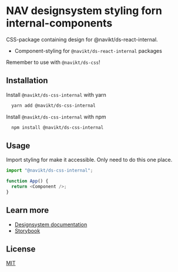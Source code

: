 # NAV designsystem styling forn internal-components

CSS-package containing design for @navikt/ds-react-internal.

- Component-styling for `@navikt/ds-react-internal` packages

Remember to use with `@navikt/ds-css`!

## Installation

Install `@navikt/ds-css-internal` with yarn

```bash
  yarn add @navikt/ds-css-internal
```

Install `@navikt/ds-css-internal` with npm

```bash
  npm install @navikt/ds-css-internal
```

## Usage

Import styling for make it accessible. Only need to do this one place.

```javascript
import "@navikt/ds-css-internal";

function App() {
  return <Component />;
}
```

## Learn more

- [Designsystem documentation](https://aksel.nav.no/designsystem)
- [Storybook](https://master--5f801fb2aea7820022de2936.chromatic.com/)

## License

[MIT](https://github.com/navikt/Designsystemet/blob/master/LICENCE)
